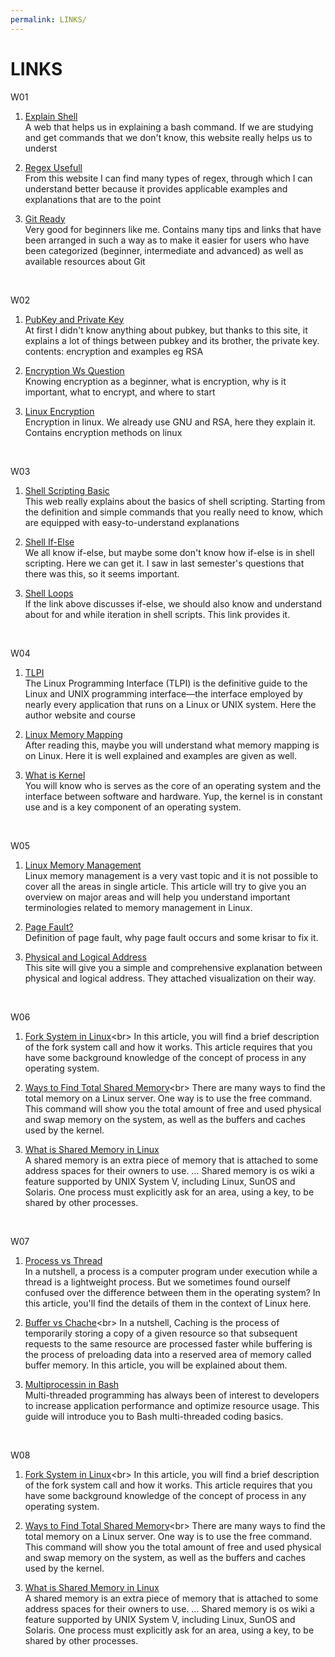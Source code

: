 ```yaml
---
permalink: LINKS/
---
```


# LINKS
W01

1. [Explain Shell](https://explainshell.com/)<br>
A web that helps us in explaining a bash command. If we are studying and get commands that we don't know, this website really helps us to underst
2. [Regex Usefull](https://www.regular-expressions.infohttps://www.regular-expressions.info)<br>
From this website I can find many types of regex, through which I can understand better because it provides applicable examples and explanations that are to the point

3. [Git Ready](https://gitready.com/)<br>
Very good for beginners like me. Contains many tips and links that have been arranged in such a way as to make it easier for users who have been categorized (beginner, intermediate and advanced) as well as available resources about Git
<br>

W02

1. [PubKey and Private Key](https://sectigostore.com/blog/public-key-vs-private-key-how-do-they-work/)<br>
At first I didn't know anything about pubkey, but thanks to this site, it explains a lot of things between pubkey and its brother, the private key. contents: encryption and examples eg RSA

2. [Encryption Ws Question](https://us.norton.com/blog/privacy/what-is-encryption#)<br>
Knowing encryption as a beginner, what is encryption, why is it important, what to encrypt, and where to start

3. [Linux Encryption](https://linuxsecurity.com/features/how-to-encrypt-files-on-linux#:~:text=Our%20Top%20Linux%20File%20Encryption%20Methods%201%20Archive,...%206%207-zip%20...%207%20Tails%20OS%20)<br>
Encryption in linux. We already use GNU and RSA, here they explain it. Contains encryption methods on linux
<br>

W03

1. [Shell Scripting Basic](https://www.howtogeek.com/67469/the-beginners-guide-to-shell-scripting-the-basics/)<br>
This web really explains about the basics of shell scripting. Starting from the definition and simple commands that you really need to know, which are equipped with easy-to-understand explanations

2. [Shell If-Else](https://www.digitalocean.com/community/tutorials/if-else-in-shell-scripts)<br>
We all know if-else, but maybe some don't know how if-else is in shell scripting. Here we can get it. I saw in last semester's questions that there was this, so it seems important.

3. [Shell Loops](https://www.shellscript.sh/loops.html)<br>
If the link above discusses if-else, we should also know and understand about for and while iteration in shell scripts. This link provides it.

<br>

W04

1. [TLPI](https://man7.org/tlpi/)<br>
The Linux Programming Interface (TLPI) is the definitive guide to the Linux and UNIX programming interface—the interface employed by nearly every application that runs on a Linux or UNIX system. Here the author website and course

2. [Linux Memory Mapping](https://linux-kernel-labs.github.io/refs/heads/master/labs/memory_mapping.html#:~:text=Memory%20mapping%201%20Overview%20In%20the%20Linux%20kernel,...%204%20Further%20reading%20...%205%20Exercises%20)<br>
After reading this, maybe you will understand what memory mapping is on Linux. Here it is well explained and examples are given as well.

3. [What is Kernel](https://www.ionos.com/digitalguide/server/know-how/what-is-a-kernel/)<br>
You will know who is serves as the core of an operating system and the interface between software and hardware. Yup, the kernel is in constant use and is a key component of an operating system.

<br>

W05

1. [Linux Memory Management](https://www.golinuxcloud.com/tutorial-linux-memory-management-overview/)<br>
Linux memory management is a very vast topic and it is not possible to cover all the areas in single article. This article will try to give you an overview on major areas and will help you understand important terminologies related to memory management in Linux.

2. [Page Fault?](https://techterms.com/definition/page_fault)<br>
Definition of page fault, why page fault occurs and some krisar to fix it.

3. [Physical and Logical Address](https://www.studytonight.com/operating-system/os-logical-and-physical-address-space/)<br>
This site will give you a simple and comprehensive explanation between physical and logical address. They attached visualization on their way. 
<br>

W06

1. [Fork System in Linux](https://bytexd.com/fork-system-call-in-linux/#:~:text=Fork%20%28%29%20is%20a%20system%20call%2C%20used%20in,system%20call%20is%20known%20as%20the%20child%20process.)<br>
In this article, you will find a brief description of the fork system call and how it works. This article requires that you have some background knowledge of the concept of process in any operating system.

2. [Ways to Find Total Shared Memory](https://www.systranbox.com/3-ways-to-find-the-total-memory-on-a-linux-server/#:~:text=There%20are%20a%20few%20ways%20to%20check%20shared,the%20amount%20of%20shared%20memory%20on%20the%20system.)<br>
There are many ways to find the total memory on a Linux server. One way is to use the free command. This command will show you the total amount of free and used physical and swap memory on the system, as well as the buffers and caches used by the kernel.

3. [What is Shared Memory in Linux](https://oswikipost.com/what-is-shared-memory-in-linux/)<br>
A shared memory is an extra piece of memory that is attached to some address spaces for their owners to use. … Shared memory is os wiki a feature supported by UNIX System V, including Linux, SunOS and Solaris. One process must explicitly ask for an area, using a key, to be shared by other processes.

<br>

W07

1. [Process vs Thread](https://www.baeldung.com/linux/process-vs-thread)<br>
In a nutshell, a process is a computer program under execution while a thread is a lightweight process. But we sometimes found ourself confused over the difference between them in the operating system? In this article, you'll find the details of them in the context of Linux here. 

2. [Buffer vs Chache](https://medium.com/geekculture/linux-memory-buffer-vs-cache-44d8a187f310#:~:text=Buffers%20are%20temporary%20storage%20for%20raw%20disk%20blocks%2C,be%20merged%20into%20a%20single%20large%20write%2C%20etc.)<br>
In a nutshell, Caching is the process of temporarily storing a copy of a given resource so that subsequent requests to the same resource are processed faster while buffering is the process of preloading data into a reserved area of memory called buffer memory. In this article, you will be explained about them.

3. [Multiprocessin in Bash](https://www.howtogeek.com/devops/how-to-use-multi-threaded-processing-in-bash-scripts/)<br>
Multi-threaded programming has always been of interest to developers to increase application performance and optimize resource usage. This guide will introduce you to Bash multi-threaded coding basics.

<br>

W08

1. [Fork System in Linux](https://bytexd.com/fork-system-call-in-linux/#:~:text=Fork%20%28%29%20is%20a%20system%20call%2C%20used%20in,system%20call%20is%20known%20as%20the%20child%20process.)<br>
In this article, you will find a brief description of the fork system call and how it works. This article requires that you have some background knowledge of the concept of process in any operating system.

2. [Ways to Find Total Shared Memory](https://www.systranbox.com/3-ways-to-find-the-total-memory-on-a-linux-server/#:~:text=There%20are%20a%20few%20ways%20to%20check%20shared,the%20amount%20of%20shared%20memory%20on%20the%20system.)<br>
There are many ways to find the total memory on a Linux server. One way is to use the free command. This command will show you the total amount of free and used physical and swap memory on the system, as well as the buffers and caches used by the kernel.

3. [What is Shared Memory in Linux](https://oswikipost.com/what-is-shared-memory-in-linux/)<br>
A shared memory is an extra piece of memory that is attached to some address spaces for their owners to use. … Shared memory is os wiki a feature supported by UNIX System V, including Linux, SunOS and Solaris. One process must explicitly ask for an area, using a key, to be shared by other processes.

<br>